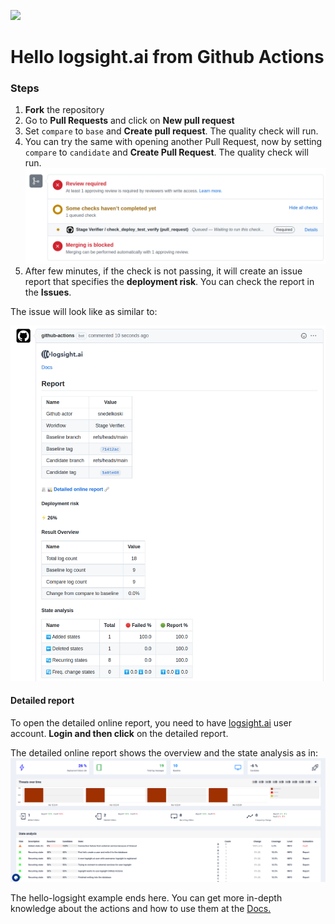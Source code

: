 <a href="https://logsight.ai/"><img src="https://logsight.ai/assets/img/logol.png" width="150"/></a>

# Hello logsight.ai from Github Actions

### Steps
1. **Fork** the repository 
2. Go to **Pull Requests** and click on **New pull request**
3. Set `compare` to `base` and **Create pull request**. The quality check will run.
4. You can try the same with opening another Pull Request, now by setting `compare` to `candidate` and **Create Pull Request**. The quality check will run.
![Issue](./check.png)
5. After few minutes, if the check is not passing, it will create an issue report that specifies the **deployment risk**. You can check the report in the **Issues**.

The issue will look like as similar to:

![Issue](./issue.png)

#### Detailed report
To open the detailed online report, you need to have [logsight.ai](https://demo.logsight.ai/) user account. **Login and then click** on the detailed report.

The detailed online report shows the overview and the state analysis as in:
![Report](./report.png)


The hello-logsight example ends here. You can get more in-depth knowledge about the actions and how to use them at the [Docs.](https://docs.logsight.ai/#/monitor_deployments/github_action)

